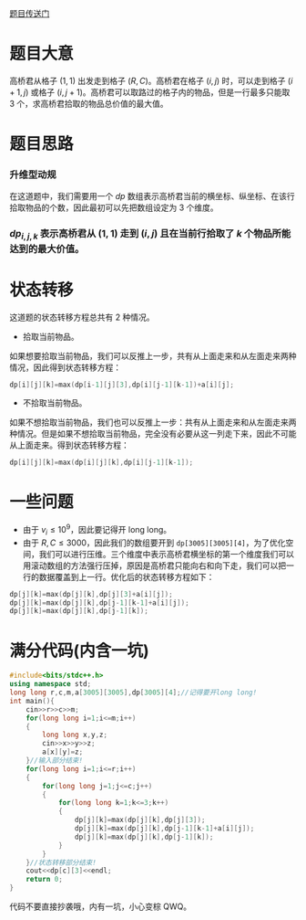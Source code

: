 [题目传送门](https://www.luogu.com.cn/problem/AT_abc175_e)

# 题目大意
高桥君从格子 $(1,1)$ 出发走到格子 $(R,C)$。高桥君在格子 $(i,j)$ 时，可以走到格子 $(i+1,j)$ 或格子 $(i,j+1)$。高桥君可以取路过的格子内的物品，但是一行最多只能取 $3$ 个，求高桥君拾取的物品总价值的最大值。

# 题目思路

### 升维型动规

在这道题中，我们需要用一个 $dp$ 数组表示高桥君当前的横坐标、纵坐标、在该行拾取物品的个数，因此最初可以先把数组设定为 $3$ 个维度。

### $dp_{i,j,k}$ 表示高桥君从 $(1,1)$ 走到 $(i,j)$ 且在当前行拾取了 $k$ 个物品所能达到的最大价值。

# 状态转移
这道题的状态转移方程总共有 $2$ 种情况。

 - 拾取当前物品。

如果想要拾取当前物品，我们可以反推上一步，共有从上面走来和从左面走来两种情况，因此得到状态转移方程：
```cpp
dp[i][j][k]=max(dp[i-1][j][3],dp[i][j-1][k-1])+a[i][j];
```
 - 不拾取当前物品。

如果不想拾取当前物品，我们也可以反推上一步：共有从上面走来和从左面走来两种情况。但是如果不想拾取当前物品，完全没有必要从这一列走下来，因此不可能从上面走来。得到状态转移方程：
```cpp
dp[i][j][k]=max(dp[i][j][k],dp[i][j-1][k-1]);
```

# 一些问题

 - 由于 $v_i\leq10^9$，因此要记得开 long long。 
 - 由于 $R,C\leq3000$，因此我们的数组要开到 `dp[3005][3005][4]`，为了优化空间，我们可以进行压维。三个维度中表示高桥君横坐标的第一个维度我们可以用滚动数组的方法强行压掉，原因是高桥君只能向右和向下走，我们可以把一行的数据覆盖到上一行。优化后的状态转移方程如下：
 ```cpp
dp[j][k]=max(dp[j][k],dp[j][3]+a[i][j]);
dp[j][k]=max(dp[j][k],dp[j-1][k-1]+a[i][j]);
dp[j][k]=max(dp[j][k],dp[j-1][k]);
```
# 满分代码(内含一坑)
```cpp
#include<bits/stdc++.h>
using namespace std;
long long r,c,m,a[3005][3005],dp[3005][4];//记得要开long long! 
int main(){
	cin>>r>>c>>m;
	for(long long i=1;i<=m;i++)
	{
		long long x,y,z;
		cin>>x>>y>>z;
		a[x][y]=z;
	}//输入部分结束!
	for(long long i=1;i<=r;i++)
	{
		for(long long j=1;j<=c;j++)
		{
			for(long long k=1;k<=3;k++)
			{
				dp[j][k]=max(dp[j][k],dp[j][3]);
				dp[j][k]=max(dp[j][k],dp[j-1][k-1]+a[i][j]);
				dp[j][k]=max(dp[j][k],dp[j-1][k]);
			}
		}
	}//状态转移部分结束! 
	cout<<dp[c][3]<<endl;
	return 0;
}

```
代码不要直接抄袭哦，内有一坑，小心变棕 QWQ。
